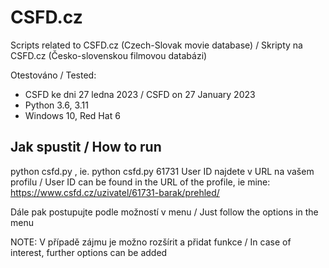 # CSFD.cz
Scripts related to CSFD.cz (Czech-Slovak movie database) / Skripty na CSFD.cz (Česko-slovenskou filmovou databázi)

Otestováno / Tested:
  - CSFD ke dni 27 ledna 2023 / CSFD on 27 January 2023
  - Python 3.6, 3.11
  - Windows 10, Red Hat 6

## Jak spustit / How to run
python csfd.py <user id>, ie. python csfd.py 61731
User ID najdete v URL na vašem profilu / User ID can be found in the URL of the profile, ie mine:
https://www.csfd.cz/uzivatel/61731-barak/prehled/ 
    
Dále pak postupujte podle možností v menu / Just follow the options in the menu

NOTE: V případě zájmu je možno rozšírit a přidat funkce / In case of interest, further options can be added
